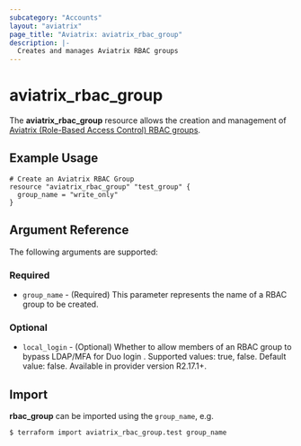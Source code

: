 ```yaml
---
subcategory: "Accounts"
layout: "aviatrix"
page_title: "Aviatrix: aviatrix_rbac_group"
description: |-
  Creates and manages Aviatrix RBAC groups
---
```


# aviatrix_rbac_group

The **aviatrix_rbac_group** resource allows the creation and management of [Aviatrix (Role-Based Access Control) RBAC groups](https://docs.aviatrix.com/HowTos/rbac_faq.html).

## Example Usage

```hcl
# Create an Aviatrix RBAC Group
resource "aviatrix_rbac_group" "test_group" {
  group_name = "write_only"
}
```

## Argument Reference

The following arguments are supported:

### Required
* `group_name` - (Required) This parameter represents the name of a RBAC group to be created.

### Optional
* `local_login` - (Optional) Whether to allow members of an RBAC group to bypass LDAP/MFA for Duo login . Supported values: true, false. Default value: false. Available in provider version R2.17.1+.


## Import

**rbac_group** can be imported using the `group_name`, e.g.

```
$ terraform import aviatrix_rbac_group.test group_name
```
